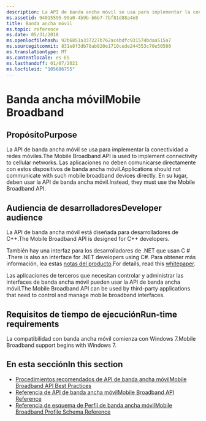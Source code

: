 ```yaml
---
description: La API de banda ancha móvil se usa para implementar la conectividad a redes móviles. Las aplicaciones no deben comunicarse directamente con estos dispositivos de banda ancha móvil. En su lugar, deben usar la API de banda ancha móvil.
ms.assetid: 94015595-99a0-4b9b-b6b7-7bf81d88a4e8
title: Banda ancha móvil
ms.topic: reference
ms.date: 05/31/2018
ms.openlocfilehash: 92b6851a337227b762ac4bdfc931574bdaa515a7
ms.sourcegitcommit: 831e8f3db78ab820e1710cede244553c70e50500
ms.translationtype: MT
ms.contentlocale: es-ES
ms.lasthandoff: 01/07/2021
ms.locfileid: "105686755"
---
```

# <a name="mobile-broadband"></a><span data-ttu-id="80377-105">Banda ancha móvil</span><span class="sxs-lookup"><span data-stu-id="80377-105">Mobile Broadband</span></span>

## <a name="purpose"></a><span data-ttu-id="80377-106">Propósito</span><span class="sxs-lookup"><span data-stu-id="80377-106">Purpose</span></span>

<span data-ttu-id="80377-107">La API de banda ancha móvil se usa para implementar la conectividad a redes móviles.</span><span class="sxs-lookup"><span data-stu-id="80377-107">The Mobile Broadband API is used to implement connectivity to cellular networks.</span></span> <span data-ttu-id="80377-108">Las aplicaciones no deben comunicarse directamente con estos dispositivos de banda ancha móvil.</span><span class="sxs-lookup"><span data-stu-id="80377-108">Applications should not communicate with such mobile broadband devices directly.</span></span> <span data-ttu-id="80377-109">En su lugar, deben usar la API de banda ancha móvil.</span><span class="sxs-lookup"><span data-stu-id="80377-109">Instead, they must use the Mobile Broadband API.</span></span>

## <a name="developer-audience"></a><span data-ttu-id="80377-110">Audiencia de desarrolladores</span><span class="sxs-lookup"><span data-stu-id="80377-110">Developer audience</span></span>

<span data-ttu-id="80377-111">La API de banda ancha móvil está diseñada para desarrolladores de C++.</span><span class="sxs-lookup"><span data-stu-id="80377-111">The Mobile Broadband API is designed for C++ developers.</span></span>

<span data-ttu-id="80377-112">También hay una interfaz para los desarrolladores de .NET que usan C \# .</span><span class="sxs-lookup"><span data-stu-id="80377-112">There is also an interface for .NET developers using C\#.</span></span> <span data-ttu-id="80377-113">Para obtener más información, lea estas [notas del producto](https://www.microsoft.com/whdc/connect/wireless/MB_ManagedCode.mspx).</span><span class="sxs-lookup"><span data-stu-id="80377-113">For details, read this [whitepaper](https://www.microsoft.com/whdc/connect/wireless/MB_ManagedCode.mspx).</span></span>

<span data-ttu-id="80377-114">Las aplicaciones de terceros que necesitan controlar y administrar las interfaces de banda ancha móvil pueden usar la API de banda ancha móvil.</span><span class="sxs-lookup"><span data-stu-id="80377-114">The Mobile Broadband API can be used by third-party applications that need to control and manage mobile broadband interfaces.</span></span>

## <a name="run-time-requirements"></a><span data-ttu-id="80377-115">Requisitos de tiempo de ejecución</span><span class="sxs-lookup"><span data-stu-id="80377-115">Run-time requirements</span></span>

<span data-ttu-id="80377-116">La compatibilidad con banda ancha móvil comienza con Windows 7.</span><span class="sxs-lookup"><span data-stu-id="80377-116">Mobile Broadband support begins with Windows 7.</span></span>

## <a name="in-this-section"></a><span data-ttu-id="80377-117">En esta sección</span><span class="sxs-lookup"><span data-stu-id="80377-117">In this section</span></span>

-   [<span data-ttu-id="80377-118">Procedimientos recomendados de API de banda ancha móvil</span><span class="sxs-lookup"><span data-stu-id="80377-118">Mobile Broadband API Best Practices</span></span>](mobile-broadband-best-practices.md)
-   [<span data-ttu-id="80377-119">Referencia de API de banda ancha móvil</span><span class="sxs-lookup"><span data-stu-id="80377-119">Mobile Broadband API Reference</span></span>](mobile-broadband-networks-api-reference.md)
-   [<span data-ttu-id="80377-120">Referencia de esquema de Perfil de banda ancha móvil</span><span class="sxs-lookup"><span data-stu-id="80377-120">Mobile Broadband Profile Schema Reference</span></span>](schema-schema.md)
